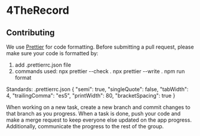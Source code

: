 # 4TheRecord
## Contributing
We use [Prettier](https://prettier.io/) for code formatting.
Before submitting a pull request, please make sure your code is formatted by:
1. add .prettierrc.json file
2. commands used: npx prettier --check .
   npx prettier --write .
   npm run format


Standards: 
.prettierrc.json
{
    "semi": true,
    "singleQuote": false,
    "tabWidth": 4,
    "trailingComma": "es5",
    "printWidth": 80,
    "bracketSpacing": true
}


When working on a new task, create a new branch and commit changes to that branch as you progress. When a task is done, push your code and make a merge request to keep everyone else updated on the app progress. Additionally, communicate the progress to the rest of the group.
